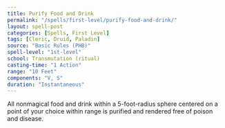 ```yaml
---
title: Purify Food and Drink
permalink: "/spells/first-level/purify-food-and-drink/"
layout: spell-post
categories: [Spells, First Level]
tags: [Cleric, Druid, Paladin]
source: "Basic Rules (PHB)"
spell-level: "1st-level"
school: Transmutation (ritual)
casting-time: "1 Action"
range: "10 Feet"
components: "V, S"
duration: "Instantaneous"
---
```


All nonmagical food and drink within a 5-foot-radius sphere centered on a point of your choice within range is purified and rendered free of poison and disease.